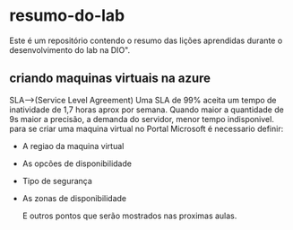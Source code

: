 # resumo-do-lab
Este é um repositório contendo o resumo das lições aprendidas durante o desenvolvimento do lab na DIO".

## criando maquinas virtuais na azure

SLA-->(Service Level Agreement)
Uma SLA de 99% aceita um tempo de inatividade de 1,7 horas
aprox por semana.
Quando maior a quantidade de 9s maior a precisão, a demanda 
do servidor, menor tempo indisponivel.
para se criar uma maquina virtual no Portal Microsoft
é necessario definir: 
- A regiao da maquina virtual
- As opcões de disponibilidade
- Tipo de segurança
- As zonas de disponibilidade
  
  E outros pontos que serão mostrados nas proximas aulas.
